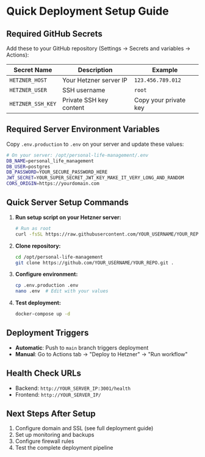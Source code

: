# Quick Deployment Setup Guide

## Required GitHub Secrets

Add these to your GitHub repository (Settings → Secrets and variables → Actions):

| Secret Name | Description | Example |
|-------------|-------------|---------|
| `HETZNER_HOST` | Your Hetzner server IP | `123.456.789.012` |
| `HETZNER_USER` | SSH username | `root` |
| `HETZNER_SSH_KEY` | Private SSH key content | Copy your private key |

## Required Server Environment Variables

Copy `.env.production` to `.env` on your server and update these values:

```bash
# On your server: /opt/personal-life-management/.env
DB_NAME=personal_life_management
DB_USER=postgres
DB_PASSWORD=YOUR_SECURE_PASSWORD_HERE
JWT_SECRET=YOUR_SUPER_SECRET_JWT_KEY_MAKE_IT_VERY_LONG_AND_RANDOM
CORS_ORIGIN=https://yourdomain.com
```

## Quick Server Setup Commands

1. **Run setup script on your Hetzner server:**
   ```bash
   # Run as root
   curl -fsSL https://raw.githubusercontent.com/YOUR_USERNAME/YOUR_REPO/main/deploy/server-setup.sh | bash
   ```

2. **Clone repository:**
   ```bash
   cd /opt/personal-life-management
   git clone https://github.com/YOUR_USERNAME/YOUR_REPO.git .
   ```

3. **Configure environment:**
   ```bash
   cp .env.production .env
   nano .env  # Edit with your values
   ```

4. **Test deployment:**
   ```bash
   docker-compose up -d
   ```

## Deployment Triggers

- **Automatic**: Push to `main` branch triggers deployment
- **Manual**: Go to Actions tab → "Deploy to Hetzner" → "Run workflow"

## Health Check URLs

- Backend: `http://YOUR_SERVER_IP:3001/health`
- Frontend: `http://YOUR_SERVER_IP/`

## Next Steps After Setup

1. Configure domain and SSL (see full deployment guide)
2. Set up monitoring and backups
3. Configure firewall rules
4. Test the complete deployment pipeline